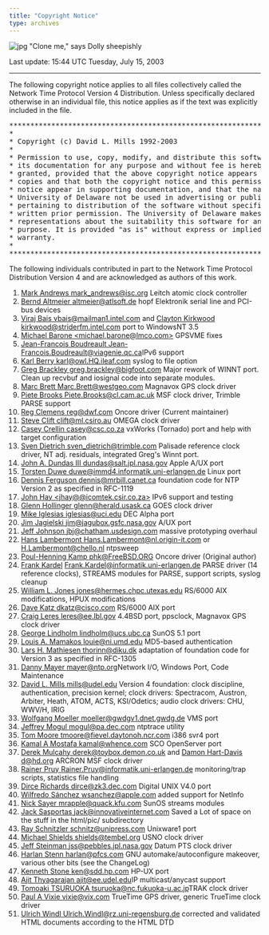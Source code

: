 ```yaml
---
title: "Copyright Notice"
type: archives
---
```


![jpg](/archives/pic/sheepb.jpg) "Clone me," says Dolly sheepishly

Last update: 15:44 UTC Tuesday, July 15, 2003

* * *

The following copyright notice applies to all files collectively called the Network Time Protocol Version 4 Distribution. Unless specifically declared otherwise in an individual file, this notice applies as if the text was explicitly included in the file.  

<pre>***********************************************************************
*                                                                     *
* Copyright (c) David L. Mills 1992-2003                              *
*                                                                     *
* Permission to use, copy, modify, and distribute this software and   *
* its documentation for any purpose and without fee is hereby         *
* granted, provided that the above copyright notice appears in all    *
* copies and that both the copyright notice and this permission       *
* notice appear in supporting documentation, and that the name        *
* University of Delaware not be used in advertising or publicity      *
* pertaining to distribution of the software without specific,        *
* written prior permission. The University of Delaware makes no       *
* representations about the suitability this software for any         *
* purpose. It is provided "as is" without express or implied          *
* warranty.                                                           *
*                                                                     *
***********************************************************************
</pre>

The following individuals contributed in part to the Network Time Protocol Distribution Version 4 and are acknowledged as authors of this work.

1.  [Mark Andrews <mark_andrews@isc.org>](mailto:%20mark_andrews@isc.org) Leitch atomic clock controller
2.  [Bernd Altmeier <altmeier@atlsoft.de>](mailto:%20altmeier@atlsoft.de) hopf Elektronik serial line and PCI-bus devices
3.  [Viraj Bais <vbais@mailman1.intel.com>](mailto:%20vbais@mailman1.intel.co) and [Clayton Kirkwood <kirkwood@striderfm.intel.com>](mailto:%20kirkwood@striderfm.intel.com) port to WindowsNT 3.5
4.  [Michael Barone <michael,barone@lmco.com>](mailto:%20michael.barone@lmco.com) GPSVME fixes
5.  [Jean-Francois Boudreault <Jean-Francois.Boudreault@viagenie.qc.ca>](mailto:%20Jean-Francois.Boudreault@viagenie.qc.ca)IPv6 support
6.  [Karl Berry <karl@owl.HQ.ileaf.com>](mailto:%20karl@owl.HQ.ileaf.com) syslog to file option
7.  [Greg Brackley <greg.brackley@bigfoot.com>](mailto:%20greg.brackley@bigfoot.com) Major rework of WINNT port. Clean up recvbuf and iosignal code into separate modules.
8.  [Marc Brett <Marc.Brett@westgeo.com>](mailto:%20Marc.Brett@westgeo.com) Magnavox GPS clock driver
9.  [Piete Brooks <Piete.Brooks@cl.cam.ac.uk>](mailto:%20Piete.Brooks@cl.cam.ac.uk) MSF clock driver, Trimble PARSE support
10.  [Reg Clemens <reg@dwf.com>](mailto:%20reg@dwf.com) Oncore driver (Current maintainer)
11.  [Steve Clift <clift@ml.csiro.au>](mailto:%20clift@ml.csiro.au) OMEGA clock driver
12.  [Casey Crellin <casey@csc.co.za>](mailto:casey@csc.co.za) vxWorks (Tornado) port and help with target configuration
13.  [Sven Dietrich <sven_dietrich@trimble.com>](mailto:%20Sven_Dietrich@trimble.COM) Palisade reference clock driver, NT adj. residuals, integrated Greg's Winnt port.
14.  [John A. Dundas III <dundas@salt.jpl.nasa.gov>](mailto:%20dundas@salt.jpl.nasa.gov) Apple A/UX port
15.  [Torsten Duwe <duwe@immd4.informatik.uni-erlangen.de>](mailto:%20duwe@immd4.informatik.uni-erlangen.de) Linux port
16.  [Dennis Ferguson <dennis@mrbill.canet.ca>](mailto:%20dennis@mrbill.canet.ca) foundation code for NTP Version 2 as specified in RFC-1119
17.  [John Hay <jhay@@icomtek.csir.co.za>](mailto:%20jhay@icomtek.csir.co.za) IPv6 support and testing
18.  [Glenn Hollinger <glenn@herald.usask.ca>](mailto:%20glenn@herald.usask.ca) GOES clock driver
19.  [Mike Iglesias <iglesias@uci.edu>](mailto:%20iglesias@uci.edu) DEC Alpha port
20.  [Jim Jagielski <jim@jagubox.gsfc.nasa.gov>](mailto:%20jagubox.gsfc.nasa.gov) A/UX port
21.  [Jeff Johnson <jbj@chatham.usdesign.com>](mailto:%20jbj@chatham.usdesign.com) massive prototyping overhaul
22.  [Hans Lambermont <Hans.Lambermont@nl.origin-it.com>](mailto:Hans.Lambermont@nl.origin-it.com) or [<H.Lambermont@chello.nl>](mailto:H.Lambermont@chello.nl) ntpsweep
23.  [Poul-Henning Kamp <phk@FreeBSD.ORG>](mailto:%20phk@FreeBSD.ORG) Oncore driver (Original author)
24.  [Frank Kardel](http://www4.informatik.uni-erlangen.de/%7ekardel) [<Frank.Kardel@informatik.uni-erlangen.de>](mailto:%20Frank.Kardel@informatik.uni-erlangen.de) PARSE <GENERIC> driver (14 reference clocks), STREAMS modules for PARSE, support scripts, syslog cleanup
25.  [William L. Jones <jones@hermes.chpc.utexas.edu>](mailto:%20jones@hermes.chpc.utexas.edu) RS/6000 AIX modifications, HPUX modifications
26.  [Dave Katz <dkatz@cisco.com>](mailto:%20dkatz@cisco.com) RS/6000 AIX port
27.  [Craig Leres <leres@ee.lbl.gov>](mailto:%20leres@ee.lbl.gov) 4.4BSD port, ppsclock, Magnavox GPS clock driver
28.  [George Lindholm <lindholm@ucs.ubc.ca>](mailto:%20lindholm@ucs.ubc.ca) SunOS 5.1 port
29.  [Louis A. Mamakos <louie@ni.umd.edu>](mailto:%20louie@ni.umd.edu) MD5-based authentication
30.  [Lars H. Mathiesen <thorinn@diku.dk>](mailto:%20thorinn@diku.dk) adaptation of foundation code for Version 3 as specified in RFC-1305
31.  [Danny Mayer <mayer@ntp.org>](mailto:%20mayer@ntp.org)Network I/O, Windows Port, Code Maintenance
32.  [David L. Mills <mills@udel.edu>](mailto:%20mills@udel.edu) Version 4 foundation: clock discipline, authentication, precision kernel; clock drivers: Spectracom, Austron, Arbiter, Heath, ATOM, ACTS, KSI/Odetics; audio clock drivers: CHU, WWV/H, IRIG
33.  [Wolfgang Moeller <moeller@gwdgv1.dnet.gwdg.de>](mailto:%20moeller@gwdgv1.dnet.gwdg.de) VMS port
34.  [Jeffrey Mogul <mogul@pa.dec.com>](mailto:%20mogul@pa.dec.com) ntptrace utility
35.  [Tom Moore <tmoore@fievel.daytonoh.ncr.com>](mailto:%20tmoore@fievel.daytonoh.ncr.com) i386 svr4 port
36.  [Kamal A Mostafa <kamal@whence.com>](mailto:%20kamal@whence.com) SCO OpenServer port
37.  [Derek Mulcahy <derek@toybox.demon.co.uk>](mailto:%20derek@toybox.demon.co.uk) and [Damon Hart-Davis <d@hd.org>](mailto:%20d@hd.org) ARCRON MSF clock driver
38.  [Rainer Pruy <Rainer.Pruy@informatik.uni-erlangen.de>](mailto:%20Rainer.Pruy@informatik.uni-erlangen.de) monitoring/trap scripts, statistics file handling
39.  [Dirce Richards <dirce@zk3.dec.com>](mailto:%20dirce@zk3.dec.com) Digital UNIX V4.0 port
40.  [Wilfredo Sánchez <wsanchez@apple.com>](mailto:%20wsanchez@apple.com) added support for NetInfo
41.  [Nick Sayer <mrapple@quack.kfu.com>](mailto:%20mrapple@quack.kfu.com) SunOS streams modules
42.  [Jack Sasportas <jack@innovativeinternet.com>](mailto:%20jack@innovativeinternet.com) Saved a Lot of space on the stuff in the html/pic/ subdirectory
43.  [Ray Schnitzler <schnitz@unipress.com>](mailto:%20schnitz@unipress.com) Unixware1 port
44.  [Michael Shields <shields@tembel.org>](mailto:%20shields@tembel.org) USNO clock driver
45.  [Jeff Steinman <jss@pebbles.jpl.nasa.gov>](mailto:%20pebbles.jpl.nasa.gov) Datum PTS clock driver
46.  [Harlan Stenn <harlan@pfcs.com>](mailto:%20harlan@pfcs.com) GNU automake/autoconfigure makeover, various other bits (see the ChangeLog)
47.  [Kenneth Stone <ken@sdd.hp.com>](mailto:%20ken@sdd.hp.com) HP-UX port
48.  [Ajit Thyagarajan <ajit@ee.udel.edu>](mailto:%20ajit@ee.udel.edu)IP multicast/anycast support
49.  [Tomoaki TSURUOKA <tsuruoka@nc.fukuoka-u.ac.jp>](mailto:%20tsuruoka@nc.fukuoka-u.ac.jp)TRAK clock driver
50.  [Paul A Vixie <vixie@vix.com>](mailto:%20vixie@vix.com) TrueTime GPS driver, generic TrueTime clock driver
51.  [Ulrich Windl <Ulrich.Windl@rz.uni-regensburg.de>](mailto:%20Ulrich.Windl@rz.uni-regensburg.de) corrected and validated HTML documents according to the HTML DTD